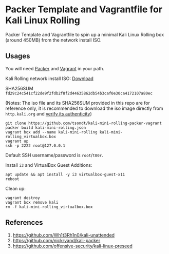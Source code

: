 # Packer Template and Vagrantfile for Kali Linux Rolling
Packer Template and Vagrantfile to spin up a minimal Kali Linux Rolling box (around 450MB) from the network install ISO.

## Usages
You will need [Packer](https://www.packer.io/docs/installation.html) and [Vagrant](https://www.vagrantup.com/docs/installation/) in your path.

Kali Rolling network install ISO: [Download](http://http.kali.org/kali/dists/kali-rolling/main/installer-i386/current/images/netboot/mini.iso)

SHA256SUM `fd29c24c541cf22de9f2fdb2f8f2d44635862db54b3caf0e30ca4172107a80ec`

(Notes: The iso file and its SHA256SUM provided in this repo are for reference only, it is recommended to download the iso image directly from `http.kali.org` and [verify its authenticity](http://docs.kali.org/introduction/download-official-kali-linux-images#sha1sums))

```
git clone https://github.com/tsondt/kali-mini-rolling-packer-vagrant
packer build kali-mini-rolling.json
vagrant box add --name kali-mini-rolling kali-mini-rolling_virtualbox.box
vagrant up
ssh -p 2222 root@127.0.0.1
```

Default SSH username/password is `root`/`t00r`.

Install `i3` and VirtualBox Guest Additions:

```
apt update && apt install -y i3 virtualbox-guest-x11
reboot
```

Clean up:

```
vagrant destroy
vagrant box remove kali
rm -f kali-mini-rolling_virtualbox.box
```

## References
1. https://github.com/Wh1t3Rh1n0/kali-unattended
2. https://github.com/nickryand/kali-packer
3. https://github.com/offensive-security/kali-linux-preseed

